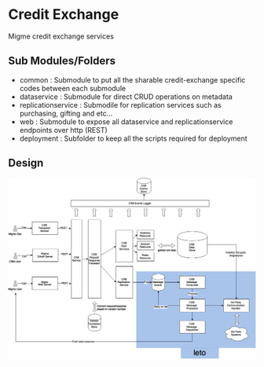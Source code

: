 # Credit Exchange
Migme credit exchange services

## Sub Modules/Folders
- common : Submodule to put all the sharable credit-exchange specific codes between each submodule
- dataservice : Submodule for direct CRUD operations on metadata
- replicationservice : Submodile for replication services such as purchasing, gifting and etc...
- web : Submodule to expose all dataservice and replicationservice endpoints over http (REST)
- deployment : Subfolder to keep all the scripts required for deployment



## Design
![Image](./deployment/cxb_design_diagram_v2.png)

